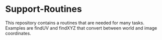 # Support-Routines
This repository contains a routines that are needed for many tasks. 
Examples are findUV and findXYZ that convert between world and image coordinates.  
